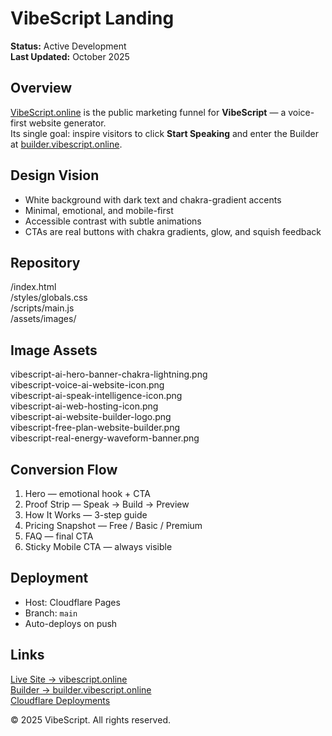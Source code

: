 # VibeScript Landing

**Status:** Active Development  
**Last Updated:** October 2025  

## Overview
[VibeScript.online](https://vibescript.online) is the public marketing funnel for **VibeScript** — a voice-first website generator.  
Its single goal: inspire visitors to click **Start Speaking** and enter the Builder at [builder.vibescript.online](https://builder.vibescript.online).

## Design Vision
- White background with dark text and chakra-gradient accents  
- Minimal, emotional, and mobile-first  
- Accessible contrast with subtle animations  
- CTAs are real buttons with chakra gradients, glow, and squish feedback  

## Repository
/index.html  
/styles/globals.css  
/scripts/main.js  
/assets/images/  

## Image Assets
vibescript-ai-hero-banner-chakra-lightning.png  
vibescript-voice-ai-website-icon.png  
vibescript-ai-speak-intelligence-icon.png  
vibescript-ai-web-hosting-icon.png  
vibescript-ai-website-builder-logo.png  
vibescript-free-plan-website-builder.png  
vibescript-real-energy-waveform-banner.png  

## Conversion Flow
1. Hero — emotional hook + CTA  
2. Proof Strip — Speak → Build → Preview  
3. How It Works — 3-step guide  
4. Pricing Snapshot — Free / Basic / Premium  
5. FAQ — final CTA  
6. Sticky Mobile CTA — always visible  

## Deployment
- Host: Cloudflare Pages  
- Branch: `main`  
- Auto-deploys on push  

## Links
[Live Site → vibescript.online](https://vibescript.online)  
[Builder → builder.vibescript.online](https://builder.vibescript.online)  
[Cloudflare Deployments](https://dash.cloudflare.com/?to=/:account/pages/view/vibescript.online/deployments)  

© 2025 VibeScript. All rights reserved.
